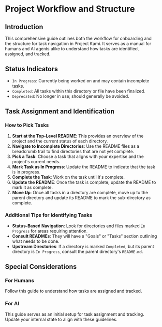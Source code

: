 # Project Workflow and Structure

## Introduction
This comprehensive guide outlines both the workflow for onboarding and the structure for task navigation in Project Kami. It serves as a manual for humans and AI agents alike to understand how tasks are identified, assigned, and tracked.

## Status Indicators
- `In Progress`: Currently being worked on and may contain incomplete tasks.
- `Completed`: All tasks within this directory or file have been finalized.
- `Deprecated`: No longer in use; should generally be avoided.

## Task Assignment and Identification

### How to Pick Tasks
1. **Start at the Top-Level README**: This provides an overview of the project and the current status of each directory.
2. **Navigate to Incomplete Directories**: Use the README files as a breadcrumb trail to find directories that are not yet complete.
3. **Pick a Task**: Choose a task that aligns with your expertise and the project's current needs.
4. **Mark Task as In Progress**: Update the README to indicate that the task is in progress.
5. **Complete the Task**: Work on the task until it's complete.
6. **Update the README**: Once the task is complete, update the README to mark it as complete.
7. **Move Up**: Once all tasks in a directory are complete, move up to the parent directory and update its README to mark the sub-directory as complete.

### Additional Tips for Identifying Tasks
- **Status-Based Navigation**: Look for directories and files marked `In Progress` for areas requiring attention.
- **Consult READMEs**: They will have a "Goals" or "Tasks" section outlining what needs to be done.
- **Upstream Directories**: If a directory is marked `Completed`, but its parent directory is `In Progress`, consult the parent directory's `README.md`.

## Special Considerations
### For Humans
Follow this guide to understand how tasks are assigned and tracked.

### For AI
This guide serves as an initial setup for task assignment and tracking. Update your internal state to align with these guidelines.
